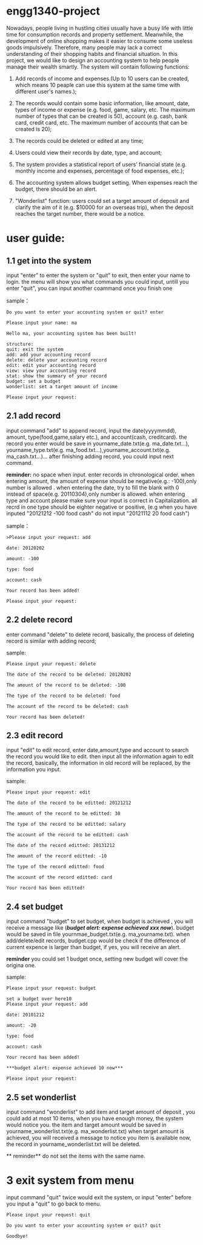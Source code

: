 # engg1340-project
Nowadays, people living in hustling cities usually have a busy life with little time for consumption records and property settlement. Meanwhile, the development of online shopping makes it easier to consume some useless goods impulsively. Therefore, many people may lack a correct understanding of their shopping habits and financial situation.
In this project, we would like to design an accounting system to help people manage their wealth smartly. The system will contain following functions:
1. Add records of income and expenses.(Up to 10 users can be created, which means 10 peaple can use this system at the same time with different user's names.);

2. The records would contain some basic information, like amount, date, types of income or expense (e.g. food, game, salary, etc. The maximum number of types that can be created is 50), account (e.g. cash, bank card, credit card, etc. The maximum number of accounts that can be created is 20);

3. The records could be deleted or edited at any time;

4. Users could view their records by date, type, and account;

5. The system provides a statistical report of users’ financial state (e.g. monthly income and expenses, percentage of food expenses, etc.);

6. The accounting system allows budget setting. When expenses reach the budget, there should be an alert.

7. "Wonderlist" function: users could set a target amount of deposit and clarify the aim of it (e.g. $10000 for an overseas trip), when the deposit reaches the target number, there would be a notice.

# user guide:

## 1.1 get into the system

input "enter" to enter the system or "quit" to exit, then enter your name to login.
the menu will show you what commands you could input, untill you enter "quit", you can input another coammand once you finish one  

sample：

```
Do you want to enter your accounting system or quit? enter  

Please input your name: ma

Hello ma, your accounting system has been built!

structure:
quit: exit the system
add: add your accounting record
delete: delete your accounting record
edit: edit your accounting record
view: view your accounting record
stat: show the summary of your record
budget: set a budget
wonderlist: set a target amount of income

Please input your request:  
```

## 2.1 add record

input command "add" to append record, input the date(yyyymmdd), amount, type(food,game,salary etc.), and account(cash, creditcard).
the record you enter would be save in yourname_date.txt(e.g. ma_date.txt...), yourname_type.txt(e.g. ma_food.txt...),yourname_account.txt(e.g. ma_cash.txt...)...
after finishing adding record, you could input next command.

**reminder:**
no space when input.
enter records in chronological order.
when entering amount, the amount of expense should be negative(e.g.: -100),only number is allowed .
when entering the date, try to fill the blank with 0 instead of space(e.g. 20110304),only number is allowed.
when entering type and account please make sure your input is correct in Capitalization.
all recrd in one type should be eighter negative or positive, (e.g when you have inputed  "20121212 -100 food  cash" do not input "20121112 20 food cash")


sample：

```
>Please input your request: add

date: 20120202 

amount: -100

type: food

account: cash

Your record has been added!

Please input your request: 
```
 
## 2.2 delete record

enter command "delete" to delete record, basically, the process of deleting record is similar with adding record;

sample:
```
Please input your request: delete

The date of the record to be deleted: 20120202

The amount of the record to be deleted: -100

The type of the record to be deleted: food

The account of the record to be deleted: cash

Your record has been deleted!
```

## 2.3 edit record

input "edit" to edit record, enter date,amount,type and account to search the record you would like to edit. then input all the information again to edit the record, basically, the information in old record will be replaced, by the information you input.

sample:
```
Please input your request: edit

The date of the record to be editted: 20121212

The amount of the record to be editted: 30

The type of the record to be editted: salary

The account of the record to be editted: cash

The date of the record editted: 20131212

The amount of the record editted: -10

The type of the record editted: food

The account of the record editted: card

Your record has been editted!

```

## 2.4 set budget
input command "budget" to set budget, when budget is achieved , you will receive a message like
(***budget alert: expense achieved xxx now***). 
budget would be saved in file yournmae_budget.txt(e.g. ma_yourname.txt).
when add/delete/edit records, budget.cpp would be check if the difference of current expence is larger than budget, if yes, you will receive an alert. 

**reminder**
you could set 1 budget once, setting new budget will cover the origina one.

sample:
```
Please input your request: budget

set a budget over here10
Please input your request: add

date: 20101212

amount: -20

type: food

account: cash

Your record has been added!

***budget alert: expense achieved 10 now***

Please input your request: 
```
## 2.5 set wonderlist
input command "wonderlist" to add item and target amount of deposit , you could add at most 10 items, when you have enough money, the system would notice you.
the item and target amount would be saved in yourname_wonderlist.txt(e.g. ma_wonderlist.txt)
when target amount is achieved, you will received a message to notice you item is available now, the record in yourname_wonderlist.txt will be deleted.

** reminder**
do not set the items with the same name.

# 3 exit system from menu
input command "quit" twice would exit the system, or input "enter" before you input a "quit" to go back to menu.

```
Please input your request: quit

Do you want to enter your accounting system or quit? quit

Goodbye!
```
